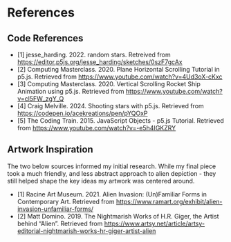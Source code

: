 # References
## Code References
- [1] jesse_harding. 2022. random stars. Retreived from https://editor.p5js.org/jesse_harding/sketches/0szF7gcAx 
- [2] Computing Masterclass. 2020. Plane Horizontal Scrolling Tutorial in p5.js. Retrieved from https://www.youtube.com/watch?v=4Ud3oX-cKxc
- [3] Computing Masterclass. 2020.  Vertical Scrolling Rocket Ship Animation using p5.js. Retrieved from https://www.youtube.com/watch?v=cl5FW_zgY_Q 
- [4] Craig Melville. 2024. Shooting stars with p5.js. Retrieved from https://codepen.io/acekreations/pen/pYQOxP 
- [5] The Coding Train. 2015. JavaScript Objects - p5.js Tutorial. Retrieved from https://www.youtube.com/watch?v=-e5h4IGKZRY 

## Artwork Inspiration
The two below sources informed my initial research. While my final piece took a much friendly, and less abstract approach to alien depiction - they still helped shape the key ideas my artwork was centered around.  
- [1] Racine Art Museum. 2021. Alien Invasion: (Un)Familiar Forms in Contemporary Art. Retrieved from https://www.ramart.org/exhibit/alien-invasion-unfamiliar-forms/ 
- [2] Matt Domino. 2019. The Nightmarish Works of H.R. Giger, the Artist behind “Alien”. Retrieved from https://www.artsy.net/article/artsy-editorial-nightmarish-works-hr-giger-artist-alien 
